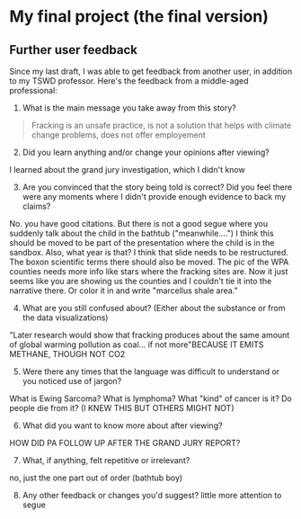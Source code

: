 # My final project (the final version)

## Further user feedback

Since my last draft, I was able to get feedback from another user, in addition to my TSWD professor. Here's the feedback from a middle-aged professional:

1. What is the main message you take away from this story?

> Fracking is an unsafe practice, is not a solution that helps with climate change problems, does not offer employement

2. Did you learn anything and/or change your opinions after viewing?

I learned about the grand jury investigation, which I didn't know

3. Are you convinced that the story being told is correct? Did you feel there were any moments where I didn't provide enough evidence to back my claims?

No. you have good citations. But there is not a good segue where you suddenly talk about the child in the bathtub ("meanwhile....") I think this should be moved to be part of the presentation where the child is in the sandbox. Also, what year is that? I think that slide needs to be restructured. The boxon scientific terms there should also be moved. The pic of the WPA counties needs more info like stars where the fracking sites are. Now it just seems like you are showing us the counties and I couldn't tie it into the narrative there. Or color it in and write "marcellus shale area."


4. What are you still confused about? (Either about the substance or from the data visualizations)

"Later research would show that fracking produces about the same amount of global warming pollution as coal... if not more"BECAUSE IT EMITS METHANE, THOUGH NOT CO2

5. Were there any times that the language was difficult to understand or you noticed use of jargon?

What is Ewing Sarcoma? What is lymphoma? What "kind" of cancer is it? Do people die from it? (I KNEW THIS BUT OTHERS MIGHT NOT)

6. What did you want to know more about after viewing?

HOW DID PA FOLLOW UP AFTER THE GRAND JURY REPORT?

7. What, if anything, felt repetitive or irrelevant?

no, just the one part out of order (bathtub boy)

8. Any other feedback or changes you'd suggest?
 little more attention to segue
